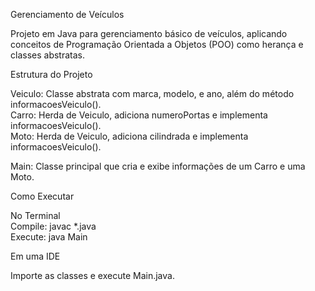 Gerenciamento de Veículos <br>

Projeto em Java para gerenciamento básico de veículos, aplicando conceitos de Programação Orientada a Objetos (POO) como herança e classes abstratas.

Estrutura do Projeto <br>

Veiculo: Classe abstrata com marca, modelo, e ano, além do método informacoesVeiculo(). <br>
Carro: Herda de Veiculo, adiciona numeroPortas e implementa informacoesVeiculo(). <br>
Moto: Herda de Veiculo, adiciona cilindrada e implementa informacoesVeiculo(). <br>

Main: Classe principal que cria e exibe informações de um Carro e uma Moto. <br>

Como Executar <br>

No Terminal <br>
Compile: javac *.java <br>
Execute: java Main <br>

Em uma IDE <br>

Importe as classes e execute Main.java.
